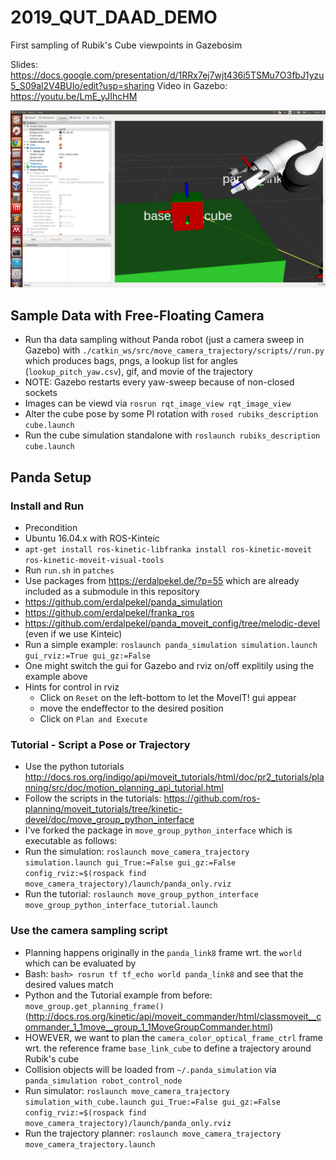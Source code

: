 # 2019_QUT_DAAD_DEMO
First sampling of Rubik's Cube viewpoints in Gazebosim

Slides: https://docs.google.com/presentation/d/1RRx7ej7wjt436i5TSMu7O3fbJ1yzu5_S09al2V4BUIo/edit?usp=sharing
Video in Gazebo: https://youtu.be/LmE_yJIhcHM

![Panda with D435](/media/panda_d435.png)

## Sample Data with Free-Floating Camera

- Run tha data sampling without Panda robot (just a camera sweep in Gazebo) with `./catkin_ws/src/move_camera_trajectory/scripts//run.py` which produces bags, pngs, a lookup list for angles (`lookup_pitch_yaw.csv`), gif, and movie of the trajectory
 - NOTE: Gazebo restarts every yaw-sweep because of non-closed sockets
 - Images can be viewd via `rosrun rqt_image_view rqt_image_view`
 - Alter the cube pose by some PI rotation with `rosed rubiks_description cube.launch`
- Run the cube simulation standalone with `roslaunch rubiks_description cube.launch`

## Panda Setup

### Install and Run

- Precondition
 - Ubuntu 16.04.x with ROS-Kinteic
 - `apt-get install ros-kinetic-libfranka install ros-kinetic-moveit ros-kinetic-moveit-visual-tools`
 - Run `run.sh` in `patches`
- Use packages from https://erdalpekel.de/?p=55 which are already included as a submodule in this repository
 - https://github.com/erdalpekel/panda_simulation
 - https://github.com/erdalpekel/franka_ros
 - https://github.com/erdalpekel/panda_moveit_config/tree/melodic-devel (even if we use Kinteic)
- Run a simple example: `roslaunch panda_simulation simulation.launch gui_rviz:=True gui_gz:=False`
 - One might switch the gui for Gazebo and rviz on/off explitily using the example above
 - Hints for control in rviz
   - Click on `Reset` on the left-bottom to let the MoveIT! gui appear
   - move the endeffector to the desired position
   - Click on `Plan and Execute`

### Tutorial - Script a Pose or Trajectory

- Use the python tutorials http://docs.ros.org/indigo/api/moveit_tutorials/html/doc/pr2_tutorials/planning/src/doc/motion_planning_api_tutorial.html
- Follow the scripts in the tutorials: https://github.com/ros-planning/moveit_tutorials/tree/kinetic-devel/doc/move_group_python_interface
- I've forked the package in `move_group_python_interface` which is executable as follows:
 - Run the simulation: `roslaunch move_camera_trajectory simulation.launch gui_True:=False gui_gz:=False config_rviz:=$(rospack find move_camera_trajectory)/launch/panda_only.rviz`
 - Run the tutorial: `roslaunch move_group_python_interface move_group_python_interface_tutorial.launch`

### Use the camera sampling script

- Planning happens originally in the `panda_link8` frame wrt. the `world` which can be evaluated by
 - Bash: `bash> rosrun tf tf_echo world panda_link8` and see that the desired values match
 - Python and the Tutorial example from before: `move_group.get_planning_frame()` (http://docs.ros.org/kinetic/api/moveit_commander/html/classmoveit__commander_1_1move__group_1_1MoveGroupCommander.html)
 - HOWEVER, we want to plan the `camera_color_optical_frame_ctrl` frame wrt. the reference frame `base_link_cube` to define a trajectory around Rubik's cube
- Collision objects will be loaded from `~/.panda_simulation` via `panda_simulation robot_control_node`
- Run simulator: `roslaunch move_camera_trajectory simulation_with_cube.launch gui_True:=False gui_gz:=False config_rviz:=$(rospack find move_camera_trajectory)/launch/panda_only.rviz`
- Run the trajectory planner: `roslaunch move_camera_trajectory move_camera_trajectory.launch`

